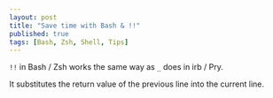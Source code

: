```yaml
---
layout: post
title: "Save time with Bash & !!"
published: true
tags: [Bash, Zsh, Shell, Tips]
---
```


`!!` in Bash / Zsh works the same way as `_` does in irb / Pry.

It substitutes the return value of the previous line into the current line.
